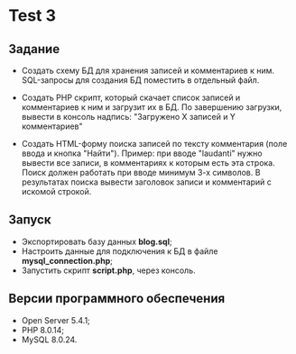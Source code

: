 # Test 3

## Задание

- Создать схему БД для хранения записей и комментариев к ним. SQL-запросы для создания БД поместить в отдельный файл.

- Создать PHP скрипт, который скачает список записей и комментариев к ним и загрузит их в БД. По завершению загрузки, вывести в консоль надпись: "Загружено Х записей и Y комментариев"

- Создать HTML-форму поиска записей по тексту комментария (поле ввода и кнопка "Найти"). Пример: при вводе "laudanti" нужно вывести все записи, в комментариях к которым есть эта строка. Поиск должен работать при вводе минимум 3-х символов. В результатах поиска вывести заголовок записи и комментарий с искомой строкой.

## Запуск

- Экспортировать базу данных **blog.sql**;
- Настроить данные для подключения к БД в файле **mysql_connection.php**;
- Запустить скрипт **script.php**, через консоль.

## Версии программного обеспечения

- Open Server 5.4.1;
- PHP 8.0.14;
- MySQL 8.0.24.
